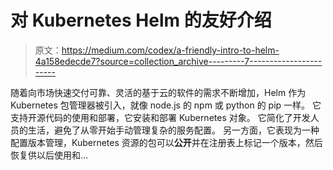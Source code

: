 # 对 Kubernetes Helm 的友好介绍

> 原文：<https://medium.com/codex/a-friendly-intro-to-helm-4a158edecde7?source=collection_archive---------7----------------------->

随着向市场快速交付可靠、灵活的基于云的软件的需求不断增加，Helm 作为 Kubernetes 包管理器被引入，就像 node.js 的 npm 或 python 的 pip 一样。
它支持开源代码的使用和部署，它安装和部署 Kubernetes 对象。
它简化了开发人员的生活，避免了从零开始手动管理复杂的服务配置。
另一方面，它表现为一种配置版本管理，Kubernetes 资源的包可以**公开**并在注册表上标记一个版本，然后恢复供以后使用和…